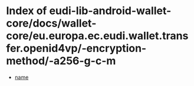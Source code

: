 # Index of eudi-lib-android-wallet-core/docs/wallet-core/eu.europa.ec.eudi.wallet.transfer.openid4vp/-encryption-method/-a256-g-c-m

- [name](/eudi-lib-android-wallet-core/docs/wallet-core/eu.europa.ec.eudi.wallet.transfer.openid4vp/-encryption-method/-a256-g-c-m/name/)